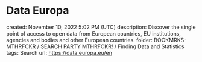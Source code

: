 # Data Europa

created: November 10, 2022 5:02 PM (UTC)
description: Discover the single point of access to open data from European countries, EU institutions, agencies and bodies and other European countries.
folder: BOOKMRKS-MTHRFCKR / SEARCH PARTY MTHRFCKR! / Finding Data and Statistics
tags: Search
url: https://data.europa.eu/en